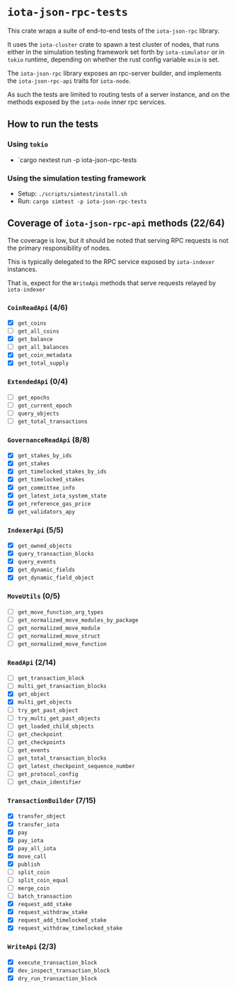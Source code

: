 # `iota-json-rpc-tests`

This crate wraps a suite of end-to-end tests of the `iota-json-rpc` library.

It uses the `iota-cluster` crate to spawn a test cluster of nodes, that runs either in the simulation testing framework set forth by `iota-simulator` or in `tokio` runtime, depending on whether the rust config variable `msim` is set.

The `iota-json-rpc` library exposes an rpc-server builder, and implements the
`iota-json-rpc-api` traits for `iota-node`.

As such the tests are limited to routing tests of a server instance, and on the
methods exposed by the `iota-node` inner rpc services.

## How to run the tests

### Using `tokio`

- `cargo nextest run -p iota-json-rpc-tests

### Using the simulation testing framework

- Setup: `./scripts/simtest/install.sh`
- Run: `cargo simtest -p iota-json-rpc-tests`

## Coverage of `iota-json-rpc-api` methods (22/64)

The coverage is low, but it should be noted that serving RPC requests is not the
primary responsibility of nodes.

This is typically delegated to the RPC service exposed by `iota-indexer`
instances.

That is, expect for the `WriteApi` methods that serve requests relayed by `iota-indexer`

### `CoinReadApi` (4/6)

- [x] `get_coins`
- [ ] `get_all_coins`
- [x] `get_balance`
- [ ] `get_all_balances`
- [x] `get_coin_metadata`
- [x] `get_total_supply`

### `ExtendedApi` (0/4)

- [ ] `get_epochs`
- [ ] `get_current_epoch`
- [ ] `query_objects`
- [ ] `get_total_transactions`

### `GovernanceReadApi` (8/8)

- [x] `get_stakes_by_ids`
- [x] `get_stakes`
- [x] `get_timelocked_stakes_by_ids`
- [x] `get_timelocked_stakes`
- [x] `get_committee_info`
- [x] `get_latest_iota_system_state`
- [x] `get_reference_gas_price`
- [x] `get_validators_apy`

### `IndexerApi` (5/5)

- [x] `get_owned_objects`
- [x] `query_transaction_blocks`
- [x] `query_events`
- [x] `get_dynamic_fields`
- [x] `get_dynamic_field_object`

### `MoveUtils` (0/5)

- [ ] `get_move_function_arg_types`
- [ ] `get_normalized_move_modules_by_package`
- [ ] `get_normalized_move_module`
- [ ] `get_normalized_move_struct`
- [ ] `get_normalized_move_function`

### `ReadApi` (2/14)

- [ ] `get_transaction_block`
- [ ] `multi_get_transaction_blocks`
- [x] `get_object`
- [x] `multi_get_objects`
- [ ] `try_get_past_object`
- [ ] `try_multi_get_past_objects`
- [ ] `get_loaded_child_objects`
- [ ] `get_checkpoint`
- [ ] `get_checkpoints`
- [ ] `get_events`
- [ ] `get_total_transaction_blocks`
- [ ] `get_latest_checkpoint_sequence_number`
- [ ] `get_protocol_config`
- [ ] `get_chain_identifier`

### `TransactionBuilder` (7/15)

- [x] `transfer_object`
- [x] `transfer_iota`
- [x] `pay`
- [x] `pay_iota`
- [x] `pay_all_iota`
- [x] `move_call`
- [x] `publish`
- [ ] `split_coin`
- [ ] `split_coin_equal`
- [ ] `merge_coin`
- [ ] `batch_transaction`
- [x] `request_add_stake`
- [x] `request_withdraw_stake`
- [x] `request_add_timelocked_stake`
- [x] `request_withdraw_timelocked_stake`

### `WriteApi` (2/3)

- [x] `execute_transaction_block`
- [x] `dev_inspect_transaction_block`
- [x] `dry_run_transaction_block`
